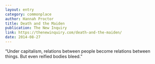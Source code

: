 ```yaml
---
layout: entry
category: commonplace
author: Hannah Proctor
title: Death and the Maiden
publication: The New Inquiry
link: https://thenewinquiry.com/death-and-the-maiden/
date: 2014-08-27
---
```


“Under capitalism, relations between people become relations between things. But even reified bodies bleed.”